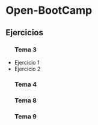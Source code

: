 # Open-BootCamp
<h2>Ejercicios</h2>
<ul><h3>Tema 3</h3>
 <li>Ejercicio 1</li>
 <li>Ejercicio 2</li>
 </ul>
 <ul><h3>Tema 4</h3> </ul>
 <ul><h3>Tema 8</h3> </ul>
 <ul><h3>Tema 9</h3> </ul>

